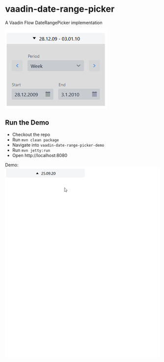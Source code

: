 # vaadin-date-range-picker
A Vaadin Flow DateRangePicker implementation

![demo](demo.png)

## Run the Demo
* Checkout the repo
* Run ``mvn clean package``
* Navigate into ``vaadin-date-range-picker-demo`` 
* Run ``mvn jetty:run``
* Open http://localhost:8080

Demo:
![demo](demo.gif)
